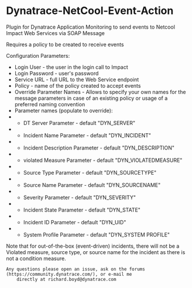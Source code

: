 # Dynatrace-NetCool-Event-Action
Plugin for Dynatrace Application Monitoring to send events to Netcool Impact Web Services via SOAP Message

Requires a policy to be created to receive events

Configuration Parameters:
* Login User - the user in the login call to Impact
* Login Password - user's password
* Service URL - full URL to the Web Service endpoint
* Policy - name of the policy created to accept events
* Override Parameter Names - Allows to specify your own names for the message parameters in 
	case of an existing policy or usage of a preferred naming convention
* Parameter names (populate to override):
* * DT Server Parameter - default "DYN_SERVER"
* * Incident Name Parameter - default "DYN_INCIDENT"
* * Incident Description Parameter - default "DYN_DESCRIPTION"
* * violated Measure Parameter - default "DYN_VIOLATEDMEASURE"
* * Source Type Parameter - default "DYN_SOURCETYPE"
* * Source Name Parameter - default "DYN_SOURCENAME"
* * Severity Parameter - default "DYN_SEVERITY"
* * Incident State Parameter - default "DYN_STATE"
* * Incident ID Parameter - default "DYN_UID"
* * System Profile Parameter - default "DYN_SYSTEM PROFILE"

Note that for out-of-the-box (event-driven) incidents, there will not be a Violated measure,
	source type, or source name for the incident as there is not a condition measure.
	
	Any questions please open an issue, ask on the forums (https://community.dynatrace.com/), or e-mail me
		directly at richard.boyd@dynatrace.com